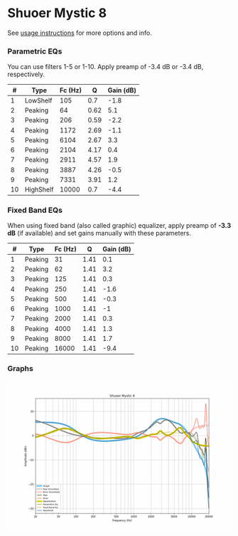 # Shuoer Mystic 8
See [usage instructions](https://github.com/jaakkopasanen/AutoEq#usage) for more options and info.

### Parametric EQs
You can use filters 1-5 or 1-10. Apply preamp of -3.4 dB or -3.4 dB, respectively.

|   # | Type      |   Fc (Hz) |    Q |   Gain (dB) |
|-----|-----------|-----------|------|-------------|
|   1 | LowShelf  |       105 | 0.7  |        -1.8 |
|   2 | Peaking   |        64 | 0.62 |         5.1 |
|   3 | Peaking   |       206 | 0.59 |        -2.2 |
|   4 | Peaking   |      1172 | 2.69 |        -1.1 |
|   5 | Peaking   |      6104 | 2.67 |         3.3 |
|   6 | Peaking   |      2104 | 4.17 |         0.4 |
|   7 | Peaking   |      2911 | 4.57 |         1.9 |
|   8 | Peaking   |      3887 | 4.26 |        -0.5 |
|   9 | Peaking   |      7331 | 3.91 |         1.2 |
|  10 | HighShelf |     10000 | 0.7  |        -4.4 |

### Fixed Band EQs
When using fixed band (also called graphic) equalizer, apply preamp of **-3.3 dB** (if available) and set gains manually with these parameters.

|   # | Type    |   Fc (Hz) |    Q |   Gain (dB) |
|-----|---------|-----------|------|-------------|
|   1 | Peaking |        31 | 1.41 |         0.1 |
|   2 | Peaking |        62 | 1.41 |         3.2 |
|   3 | Peaking |       125 | 1.41 |         0.3 |
|   4 | Peaking |       250 | 1.41 |        -1.6 |
|   5 | Peaking |       500 | 1.41 |        -0.3 |
|   6 | Peaking |      1000 | 1.41 |        -1   |
|   7 | Peaking |      2000 | 1.41 |         0.3 |
|   8 | Peaking |      4000 | 1.41 |         1.3 |
|   9 | Peaking |      8000 | 1.41 |         1.7 |
|  10 | Peaking |     16000 | 1.41 |        -9.4 |

### Graphs
![](./Shuoer%20Mystic%208.png)
